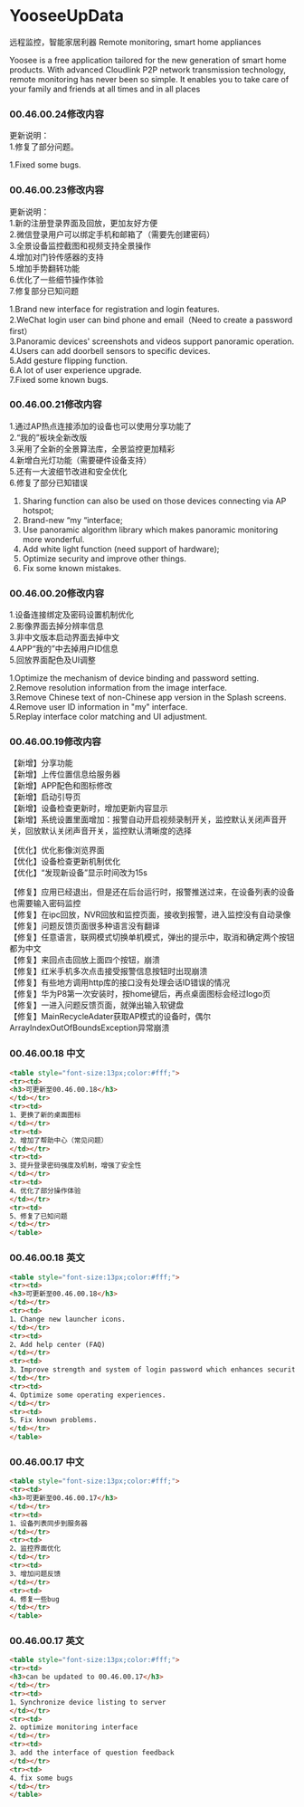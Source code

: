 # YooseeUpData
远程监控，智能家居利器
Remote monitoring, smart home appliances

Yoosee is a free application tailored for the new generation of smart home products. With advanced Cloudlink P2P network transmission technology, remote monitoring has never been so simple. It enables you to take care of your family and friends at all times and in all places
### 00.46.00.24修改内容 
更新说明：    
1.修复了部分问题。    

1.Fixed some bugs.

### 00.46.00.23修改内容 
更新说明：    
1.新的注册登录界面及回放，更加友好方便    
2.微信登录用户可以绑定手机和邮箱了（需要先创建密码）          
3.全景设备监控截图和视频支持全景操作    
4.增加对门铃传感器的支持    
5.增加手势翻转功能    
6.优化了一些细节操作体验    
7.修复部分已知问题    

1.Brand new interface for registration and login features.    
2.WeChat login user can bind phone and email（Need to create a password first）  
3.Panoramic devices' screenshots and videos support panoramic operation.    
4.Users can add doorbell sensors to specific devices.    
5.Add  gesture flipping function.    
6.A lot of user experience upgrade.    
7.Fixed some known bugs.    

### 00.46.00.21修改内容 
1.通过AP热点连接添加的设备也可以使用分享功能了   
2.“我的”板块全新改版  
3.采用了全新的全景算法库，全景监控更加精彩  
4.新增白光灯功能（需要硬件设备支持）  
5.还有一大波细节改进和安全优化  
6.修复了部分已知错误  

1. Sharing function can also be used on those devices connecting via AP hotspot;
2. Brand-new “my “interface;
3. Use panoramic algorithm library which makes panoramic monitoring more wonderful.
4. Add white light function (need support of hardware);
5. Optimize security and improve other things.
6. Fix some known mistakes.

### 00.46.00.20修改内容        
1.设备连接绑定及密码设置机制优化         
2.影像界面去掉分辨率信息        
3.非中文版本启动界面去掉中文      
4.APP“我的”中去掉用户ID信息       
5.回放界面配色及UI调整

1.Optimize the mechanism of device binding and password setting.  
2.Remove resolution information from the image interface.  
3.Remove Chinese text of non-Chinese app version in the Splash screens.   
4.Remove user ID information in "my" interface.  
5.Replay interface color matching and UI adjustment.    

### 00.46.00.19修改内容
【新增】分享功能  
【新增】上传位置信息给服务器   
【新增】APP配色和图标修改   
【新增】启动引导页    
【新增】设备检查更新时，增加更新内容显示    
【新增】系统设置里面增加：报警自动开启视频录制开关，监控默认关闭声音开关，回放默认关闭声音开关，监控默认清晰度的选择  

【优化】优化影像浏览界面   
【优化】设备检查更新机制优化    
【优化】“发现新设备”显示时间改为15s   

【修复】应用已经退出，但是还在后台运行时，报警推送过来，在设备列表的设备也需要输入密码监控   
【修复】在ipc回放，NVR回放和监控页面，接收到报警，进入监控没有自动录像   
【修复】问题反馈页面很多种语言没有翻译   
【修复】任意语言，联网模式切换单机模式，弹出的提示中，取消和确定两个按钮都为中文   
【修复】来回点击回放上面四个按钮，崩溃   
【修复】红米手机多次点击接受报警信息按钮时出现崩溃   
【修复】有些地方调用http库的接口没有处理会话ID错误的情况   
【修复】华为P8第一次安装时，按home键后，再点桌面图标会经过logo页  
【修复】一进入问题反馈页面，就弹出输入软键盘  
【修复】MainRecycleAdater获取AP模式的设备时，偶尔ArrayIndexOutOfBoundsException异常崩溃  

### 00.46.00.18 中文
```html
<table style="font-size:13px;color:#fff;"> 
<tr><td>
<h3>可更新至00.46.00.18</h3>
</td></tr>
<tr><td>
1、更换了新的桌面图标       
</td></tr>
<tr><td>
2、增加了帮助中心（常见问题）                  
</td></tr>
<tr><td>
3、提升登录密码强度及机制，增强了安全性
</td></tr>
<tr><td>
4、优化了部分操作体验
</td></tr>
<tr><td>
5、修复了已知问题
</td></tr>
</table>
```
### 00.46.00.18 英文
```html
<table style="font-size:13px;color:#fff;"> 
<tr><td>
<h3>可更新至00.46.00.18</h3>
</td></tr>
<tr><td>
1、Change new launcher icons.   
</td></tr>
<tr><td>
2、Add help center (FAQ)                  
</td></tr>
<tr><td>
3、Improve strength and system of login password which enhances security.
</td></tr>
<tr><td>
4、Optimize some operating experiences.
</td></tr>
<tr><td>
5、Fix known problems.
</td></tr>
</table>
```


### 00.46.00.17 中文
```html
<table style="font-size:13px;color:#fff;"> 
<tr><td>
<h3>可更新至00.46.00.17</h3>
</td></tr>
<tr><td>
1、设备列表同步到服务器        
</td></tr>
<tr><td>
2、监控界面优化                   
</td></tr>
<tr><td>
3、增加问题反馈
</td></tr>
<tr><td>
4、修复一些bug
</td></tr>
</table>
```
### 00.46.00.17 英文 
```html
<table style="font-size:13px;color:#fff;"> 
<tr><td>
<h3>can be updated to 00.46.00.17</h3>
</td></tr>
<tr><td>
1、Synchronize device listing to server        
</td></tr>
<tr><td>
2、optimize monitoring interface                  
</td></tr>
<tr><td>
3、add the interface of question feedback
</td></tr>
<tr><td>
4、fix some bugs
</td></tr>
</table>
```

